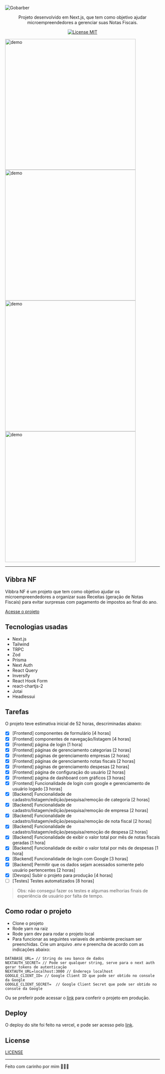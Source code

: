 <img alt="Gobarber" src="public/logo.png" align="center" />

<p align="center">
Projeto desenvolvido em Next.js, que tem como objetivo ajudar microempreendedores a gerenciar suas Notas Fiscais.
</p>

<p align="center">
  <a href="https://opensource.org/licenses/MIT">
    <img src="https://img.shields.io/badge/License-MIT-blue.svg" alt="License MIT">
  </a>
</p>

<div>
  <img src="repo/imgs/img1.png" alt="demo" height="425">
  <img src="repo/imgs/img2.png" alt="demo" height="425">
  <img src="repo/imgs/img3.png" alt="demo" height="425">
  <img src="repo/imgs/img4.png" alt="demo" height="425">
</div>

<hr />

## Vibbra NF

Vibbra NF é um projeto que tem como objetivo ajudar os microempreendedores a organizar suas Receitas (geração de Notas Fiscais) para evitar surpresas com pagamento de impostos ao final do ano.

[Acesse o projeto](https://vibbra-challenge-beta.vercel.app/)

## Tecnologias usadas

- Next.js
- Tailwind
- TRPC
- Zod
- Prisma
- Next Auth
- React Query
- Inversify
- React Hook Form
- react-chartjs-2
- Jotai
- Headlessui

## Tarefas

O projeto teve estimativa inicial de 52 horas, descriminadas abaixo:

- [x] [Frontend] componentes de formulário [4 horas]
- [x] [Frontend] componentes de navegaçāo/listagem [4 horas]
- [x] [Frontend] página de login [1 hora]
- [x] [Frontend] páginas de gerenciamento categorias [2 horas]
- [x] [Frontend] páginas de gerenciamento empresas [2 horas]
- [x] [Frontend] páginas de gerenciamento notas fiscais [2 horas]
- [x] [Frontend] páginas de gerenciamento despesas [2 horas]
- [x] [Frontend] página de configuraçāo do usuário [2 horas]
- [x] [Frontend] página de dashboard com gráficos [3 horas]
- [x] [Frontend] Funcionalidade de login com google e gerenciamento de usuário logado [3 horas]
- [x] [Backend] Funcionalidade de cadastro/listagem/ediçāo/pesquisa/remoçāo de categoria [2 horas]
- [x] [Backend] Funcionalidade de cadastro/listagem/ediçāo/pesquisa/remoçāo de empresa [2 horas]
- [x] [Backend] Funcionalidade de cadastro/listagem/ediçāo/pesquisa/remoçāo de nota fiscal [2 horas]
- [x] [Backend] Funcionalidade de cadastro/listagem/ediçāo/pesquisa/remoçāo de despesa [2 horas]
- [x] [Backend] Funcionalidade de exibir o valor total por mês de notas fiscais geradas [1 hora]
- [x] [Backend] Funcionalidade de exibir o valor total por mês de despesas [1 hora]
- [x] [Backend] Funcionalidade de login com Google [3 horas]
- [x] [Backend] Permitir que os dados sejam acessados somente pelo usuário pertencentes [2 horas]
- [x] [Devops] Subir o projeto para produçāo [4 horas]
- [ ] [Testes] Testes automatizados [8 horas]

> Obs: nāo consegui fazer os testes e algumas melhorias finais de experiência de usuário por falta de tempo.

## Como rodar o projeto

- Clone o projeto
- Rode yarn na raiz
- Rode yarn dev para rodar o projeto local
- Para funcionar as seguintes variaveis de ambiente precisam ser preenchidas. Crie um arquivo .env e preencha de acordo com as indicações abaixo:

```
DATABASE_URL= // String do seu banco de dados
NEXTAUTH_SECRET= // Pode ser qualquer string, serve para o next auth gerar tokens de autenticaçāo
NEXTAUTH_URL=localhost:3000 // Endereço localhost
GOOGLE_CLIENT_ID= // Google Client ID que pode ser obtido no console da Google
GOOGLE_CLIENT_SECRET=  // Google Client Secret que pode ser obtido no console da Google
```

Ou se preferir pode acessar o [link](https://vibbra-challenge-beta.vercel.app/) para conferir o projeto em produçāo.

## Deploy

O deploy do site foi feito na vercel, e pode ser acesso pelo [link](https://vibbra-challenge-beta.vercel.app/).

## License

[LICENSE](https://opensource.org/licenses/MIT)

---

Feito com carinho por mim 👨🏻‍💻
